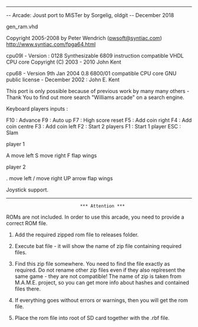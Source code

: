 ---------------------------------------------------------------------------------
-- Arcade: Joust port to MiSTer by Sorgelig, oldgit
-- December 2018


 gen_ram.vhd

 Copyright 2005-2008 by Peter Wendrich (pwsoft@syntiac.com)
 http://www.syntiac.com/fpga64.html

 cpu09l - Version : 0128
 Synthesizable 6809 instruction compatible VHDL CPU core
 Copyright (C) 2003 - 2010 John Kent

 cpu68 - Version 9th Jan 2004 0.8
 6800/01 compatible CPU core 
 GNU public license - December 2002 : John E. Kent


 This port is only possible because of previous work by many many others - Thank You
 to find out more search "Williams arcade" on a search engine.  

 
 Keyboard players inputs :

   F10 : Advance
   F9  : Auto up
   F7  : High score reset
   F5  : Add coin right
   F4  : Add coin centre
   F3  : Add coin left
   F2  : Start 2 players
   F1  : Start 1 player
   ESC : Slam  

 player 1
 
   A  move left
   S  move right
   F  flap wings
   
 player 2
 
   .  move left
   /  move right
   UP arrow  flap wings


 Joystick support.
 
 
---------------------------------------------------------------------------------

                                *** Attention ***

ROMs are not included. In order to use this arcade, you need to provide a correct ROM file.

1) Add the required zipped rom file to releases folder.

2) Execute bat file - it will show the name of zip file containing required files.

3) Find this zip file somewhere. You need to find the file exactly as required.
   Do not rename other zip files even if they also replresent the same game - they are not compatible!
   The name of zip is taken from M.A.M.E. project, so you can get more info about
   hashes and contained files there.

4) If everything goes without errors or warnings, then you will get the rom file.

6) Place the rom file into root of SD card together with the .rbf file.
